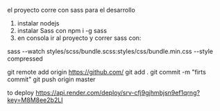 el proyecto corre con sass para el desarrollo

1. instalar nodejs
2. instalar Sass con npm i -g sass
3. en consola ir al proyecto y correr sass con:

sass --watch styles/scss/bundle.scss:styles/css/bundle.min.css --style compressed

git remote add origin https://github.com/
git add .
git commit -m "firts commit"
git push origin master

to deploy
https://api.render.com/deploy/srv-cfj9gjhmbjsn9ef1qrng?key=M8M8ee2b2LI
